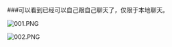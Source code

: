 ###可以看到已经可以自己跟自己聊天了，仅限于本地聊天。

![001.PNG](http://upload-images.jianshu.io/upload_images/6177839-f21e942e9600ef16.PNG?imageMogr2/auto-orient/strip%7CimageView2/2/w/1240)






![002.PNG](http://upload-images.jianshu.io/upload_images/6177839-22e6e1f5ef38b0b3.PNG?imageMogr2/auto-orient/strip%7CimageView2/2/w/1240)






